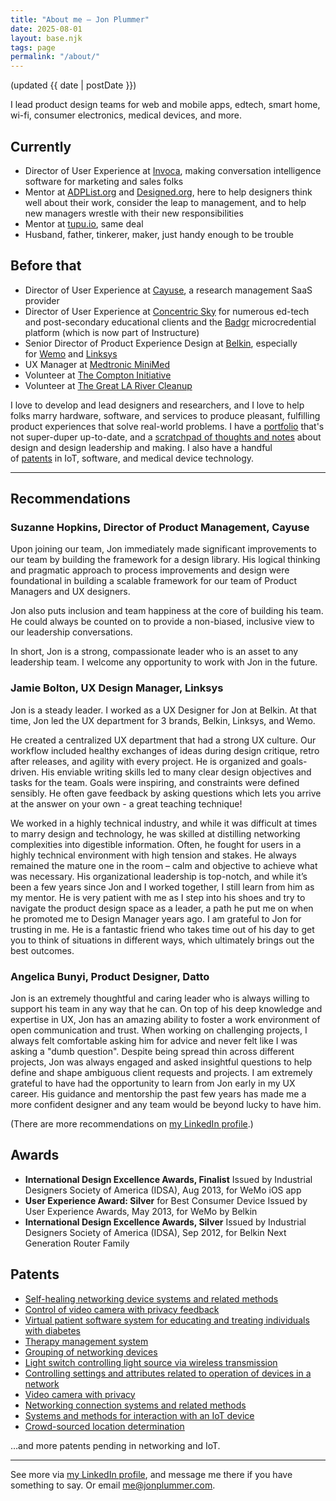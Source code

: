 ```yaml
---
title: "About me – Jon Plummer"
date: 2025-08-01
layout: base.njk
tags: page
permalink: "/about/"
---
```

(updated {{ date | postDate }})

I lead product design teams for web and mobile apps, edtech, smart home, wi-fi, consumer electronics, medical devices, and more.

## Currently
- Director of User Experience at [Invoca](https://invoca.com/), making conversation intelligence software for marketing and sales folks
- Mentor at [ADPList.org](https://adplist.org) and [Designed.org](https://designed.org/), here to help designers think well about their work, consider the leap to management, and to help new managers wrestle with their new responsibilities
- Mentor at [tupu.io](https://tupu.io/), same deal
- Husband, father, tinkerer, maker, just handy enough to be trouble

## Before that
- Director of User Experience at [Cayuse](https://cayuse.com/), a research management SaaS provider
- Director of User Experience at [Concentric Sky](https://concentricsky.com/) for numerous ed-tech and post-secondary educational clients and the [Badgr](https://www.instructure.com/products/canvas/canvas-credentials-digital-badges/badgr-pathways) microcredential platform (which is now part of Instructure)
- Senior Director of Product Experience Design at [Belkin](https://belkin.com/), especially for [Wemo](https://wemo.com/) and [Linksys](https://linksys.com/)
- UX Manager at [Medtronic MiniMed](https://www.medtronicdiabetes.com/)
- Volunteer at [The Compton Initiative](https://justdogood.org/)
- Volunteer at [The Great LA River Cleanup](https://folar.org/cleanup/)

I love to develop and lead designers and researchers, and I love to help folks marry hardware, software, and services to produce pleasant, fulfilling product experiences that solve real-world problems. I have a [portfolio](https://jonplummer.io/) that's not super-duper up-to-date, and a [scratchpad of thoughts and notes](https://jonplummer.com/) about design and design leadership and making. I also have a handful of [patents](https://patents.google.com/?inventor=Jon+Plummer&num=100) in IoT, software, and medical device technology.

* * *

## Recommendations

### **Suzanne Hopkins**, Director of Product Management, Cayuse

Upon joining our team, Jon immediately made significant improvements to our team by building the framework for a design library. His logical thinking and pragmatic approach to process improvements and design were foundational in building a scalable framework for our team of Product Managers and UX designers. 

Jon also puts inclusion and team happiness at the core of building his team. He could always be counted on to provide a non-biased, inclusive view to our leadership conversations. 

In short, Jon is a strong, compassionate leader who is an asset to any leadership team. I welcome any opportunity to work with Jon in the future.

### **Jamie Bolton**, UX Design Manager, Linksys

Jon is a steady leader. I worked as a UX Designer for Jon at Belkin. At that time, Jon led the UX department for 3 brands, Belkin, Linksys, and Wemo.

He created a centralized UX department that had a strong UX culture. Our workflow included healthy exchanges of ideas during design critique, retro after releases, and agility with every project. He is organized and goals-driven. His enviable writing skills led to many clear design objectives and tasks for the team. Goals were inspiring, and constraints were defined sensibly. He often gave feedback by asking questions which lets you arrive at the answer on your own - a great teaching technique!

We worked in a highly technical industry, and while it was difficult at times to marry design and technology, he was skilled at distilling networking complexities into digestible information. Often, he fought for users in a highly technical environment with high tension and stakes. He always remained the mature one in the room – calm and objective to achieve what was necessary. His organizational leadership is top-notch, and while it’s been a few years since Jon and I worked together, I still learn from him as my mentor. He is very patient with me as I step into his shoes and try to navigate the product design space as a leader, a path he put me on when he promoted me to Design Manager years ago. I am grateful to Jon for trusting in me. He is a fantastic friend who takes time out of his day to get you to think of situations in different ways, which ultimately brings out the best outcomes.

### **Angelica Bunyi**, Product Designer, Datto

Jon is an extremely thoughtful and caring leader who is always willing to support his team in any way that he can. On top of his deep knowledge and expertise in UX, Jon has an amazing ability to foster a work environment of open communication and trust. When working on challenging projects, I always felt comfortable asking him for advice and never felt like I was asking a "dumb question". Despite being spread thin across different projects, Jon was always engaged and asked insightful questions to help define and shape ambiguous client requests and projects. I am extremely grateful to have had the opportunity to learn from Jon early in my UX career. His guidance and mentorship the past few years has made me a more confident designer and any team would be beyond lucky to have him.

(There are more recommendations on [my LinkedIn profile](https://www.linkedin.com/in/jplummer/details/recommendations/).)

## Awards
- **International Design Excellence Awards, Finalist** Issued by Industrial Designers Society of America (IDSA), Aug 2013, for WeMo iOS app
- **User Experience Award: Silver** for Best Consumer Device Issued by User Experience Awards, May 2013, for WeMo by Belkin
- **International Design Excellence Awards, Silver** Issued by Industrial Designers Society of America (IDSA), Sep 2012, for Belkin Next Generation Router Family

## Patents

- [Self-healing networking device systems and related methods](https://www.google.com/patents/US8499072)
- [Control of video camera with privacy feedback](https://www.google.com/patents/US9179105)
- [Virtual patient software system for educating and treating individuals with diabetes](https://www.google.com/patents/US20060272652)
- [Therapy management system](https://google.com/patents/US20070033074A1)
- [Grouping of networking devices](https://google.com/patents/US20160043962A1)
- [Light switch controlling light source via wireless transmission](https://google.com/patents/US20150382436A1)
- [Controlling settings and attributes related to operation of devices in a network](https://google.com/patents/US20150319046A1)
- [Video camera with privacy](https://google.com/patents/US20160105598A1)
- [Networking connection systems and related methods](https://google.com/patents/US20110026205A1)
- [Systems and methods for interaction with an IoT device](https://google.com/patents/US20160226732A1)
- [Crowd-sourced location determination](https://google.com/patents/US20160165570A1)

…and more patents pending in networking and IoT.

* * *

See more via [my LinkedIn profile](https://linkedin.com/in/jplummer), and message me there if you have something to say. Or email [me@jonplummer.com](mailto:me@jonplummercom?Subject=Mail%20from%20jonplummer.name).